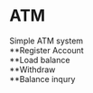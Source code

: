 # ATM
Simple ATM system
<br>
**Register Account
<br>
**Load balance
<br>
**Withdraw
<br>
**Balance inqury
